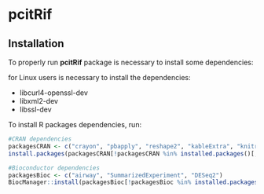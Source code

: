 # pcitRif

## Installation

<p>To properly run <b>pcitRif</b> package is necessary to install some dependencies:</p>
<p>for Linux users is necessary to install the dependencies:</p>

* libcurl4-openssl-dev
* libxml2-dev 
* libssl-dev

<p>To install R packages dependencies, run:</p>

```R
#CRAN dependencies
packagesCRAN <- c("crayon", "pbapply", "reshape2", "kableExtra", "knitr", "rmarkdown", "ggplot2", "gridExtra", "BiocManager")
install.packages(packagesCRAN[!packagesCRAN %in% installed.packages()[,1]])

#Bioconductor dependencies
packagesBioc <- c("airway", "SummarizedExperiment", "DESeq2")
BiocManager::install(packagesBioc[!packagesBioc %in% installed.packages()[,1]])
```
